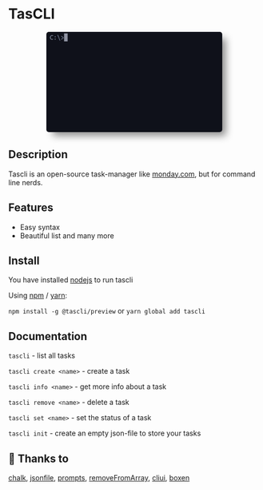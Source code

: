 # TasCLI

<div style="width: 100%; text-align:center;">
    <img src="images/list.gif" style="border-radius: 5px; height: 200px; width:auto; box-shadow: 10px 10px 15px -3px rgba(138,138,138,1);">
</div>

## Description
Tascli is an open-source task-manager like [monday.com](https://www.monday.com), but for command line nerds.

## Features

- Easy syntax
- Beautiful list
and many more

## Install

You have installed [nodejs](https://www.nodejs.org) to run tascli

Using [npm](https://www.npmjs.org) / [yarn](https://yarnpkg.com/):

`npm install -g @tascli/preview` or `yarn global add tascli`

## Documentation

`tascli` - list all tasks

`tascli create <name>` - create a task

`tascli info <name>` - get more info about a task

`tascli remove <name>` - delete a task

`tascli set <name>` - set the status of a task

`tascli init` - create an empty json-file to store your tasks

## 👏 Thanks to
[chalk](https://www.npmjs.com/package/chalk), [jsonfile](https://www.npmjs.com/package/jsonfile), [prompts](https://www.npmjs.com/package/prompts), [removeFromArray](https://www.npmjs.com/package/@amphibian/remove-from-array), [cliui](https://www.npmjs.com/package/cliui), [boxen](https://www.npmjs.com/package/boxen)
